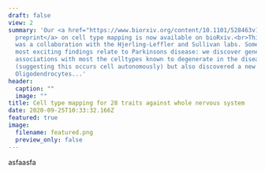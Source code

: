 ```yaml
---
draft: false
view: 2
summary: 'Our <a href="https://www.biorxiv.org/content/10.1101/528463v1">latest
  preprint</a> on cell type mapping is now available on bioRxiv.<br>This work
  was a collaboration with the Hjerling-Leffler and Sullivan labs. Some of the
  most exciting findings relate to Parkinsons disease: we discover genetic
  associations with most the celltypes known to degenerate in the disease
  (suggesting this occurs cell autonomously) but also discovered a new link to
  Oligodendrocytes...'
header:
  caption: ""
  image: ""
title: Cell type mapping for 28 traits against whole nervous system
date: 2020-09-25T10:33:32.166Z
featured: true
image:
  filename: featured.png
  preview_only: false
---
```

asfaasfa